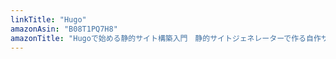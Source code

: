 ```yaml
---
linkTitle: "Hugo"
amazonAsin: "B08T1PQ7H8"
amazonTitle: "Hugoで始める静的サイト構築入門　静的サイトジェネレーターで作る自作サイト"
---
```



